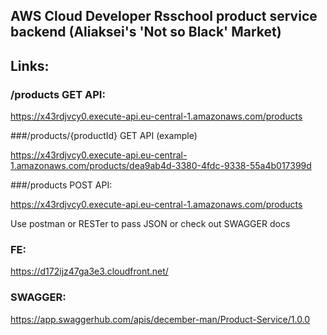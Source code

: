 ## AWS Cloud Developer Rsschool product service backend (Aliaksei's 'Not so Black' Market)

## Links:

### /products GET API:

https://x43rdjvcy0.execute-api.eu-central-1.amazonaws.com/products

###/products/{productId} GET API (example)

https://x43rdjvcy0.execute-api.eu-central-1.amazonaws.com/products/dea9ab4d-3380-4fdc-9338-55a4b017399d

###/products POST API:

https://x43rdjvcy0.execute-api.eu-central-1.amazonaws.com/products

Use postman or RESTer to pass JSON or check out SWAGGER docs

### FE:

https://d172ijz47ga3e3.cloudfront.net/

### SWAGGER:

https://app.swaggerhub.com/apis/december-man/Product-Service/1.0.0
